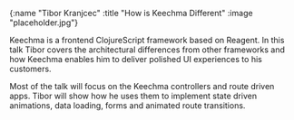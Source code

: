 {:name  "Tibor Kranjcec"
 :title "How is Keechma Different"
 :image "placeholder.jpg"}

Keechma is a frontend ClojureScript framework based on Reagent. In this talk Tibor covers the architectural differences from other frameworks and how Keechma enables him to deliver polished UI experiences to his customers.

Most of the talk will focus on the Keechma controllers and route driven apps. Tibor will show how he uses them to implement state driven animations, data loading, forms and animated route transitions.

